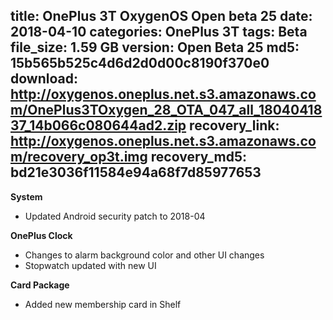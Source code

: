 title: OnePlus 3T OxygenOS Open beta 25
date: 2018-04-10
categories: OnePlus 3T
tags: Beta
file_size: 1.59 GB
version: Open Beta 25
md5: 15b565b525c4d6d2d0d00c8190f370e0
download: http://oxygenos.oneplus.net.s3.amazonaws.com/OnePlus3TOxygen_28_OTA_047_all_1804041837_14b066c080644ad2.zip
recovery_link: http://oxygenos.oneplus.net.s3.amazonaws.com/recovery_op3t.img
recovery_md5: bd21e3036f11584e94a68f7d85977653
---
**System**
* Updated Android security patch to 2018-04
 
**OnePlus Clock**
* Changes to alarm background color and other UI changes
* Stopwatch updated with new UI

**Card Package**
* Added new membership card in Shelf 
